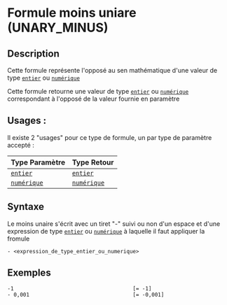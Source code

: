 # Formule moins uniare (UNARY_MINUS)
## Description
Cette formule représente l'opposé au sen mathématique d'une valeur de type [`entier`][valeur-de-retour] ou [`numérique`][valeur-de-retour]

Cette formule retourne une valeur de type [`entier`][valeur-de-retour] ou [`numérique`][valeur-de-retour] correspondant à l'opposé de la valeur fournie en paramètre

## Usages :
Il existe 2 "usages" pour ce type de formule, un par type de paramètre accepté :

|Type Paramètre|Type Retour|
|--------------|-----------|
|[`entier`][valeur-de-retour]|[`entier`][valeur-de-retour]|
|[`numérique`][valeur-de-retour]|[`numérique`][valeur-de-retour]|

## Syntaxe
Le moins unaire s'écrit avec un tiret "-" suivi ou non d'un espace et d'une expression de type [`entier`][valeur-de-retour] ou [`numérique`][valeur-de-retour] à laquelle il faut appliquer la fromule

    - <expression_de_type_entier_ou_numerique>

## Exemples
    -1                                      [= -1]
    - 0,001                                 [= -0,001]

    
[valeur-de-retour]: ../lexique.md#valeur-de-retour